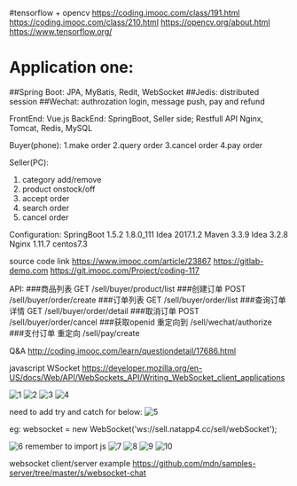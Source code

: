 #tensorflow + opencv
https://coding.imooc.com/class/191.html
https://coding.imooc.com/class/210.html
https://opencv.org/about.html
https://www.tensorflow.org/

# Application one:
##Spring Boot: JPA, MyBatis, Redit, WebSocket
##Jedis: distributed session
##Wechat: authrozation login, message push, pay and refund

FrontEnd: Vue.js 
BackEnd: SpringBoot, Seller side; 
Restfull API
Nginx, Tomcat, Redis, MySQL

Buyer(phone):
1.make order
2.query order
3.cancel order
4.pay order

Seller(PC):
1. category add/remove
2. product onstock/off
3. accept order
4. search order
5. cancel order

Configuration:
  SpringBoot 1.5.2
  1.8.0_111
  Idea 2017.1.2
  Maven 3.3.9
  Idea 3.2.8
  Nginx 1.11.7
  centos7.3
  
  source code link https://www.imooc.com/article/23867
  https://gitlab-demo.com
  https://git.imooc.com/Project/coding-117


API:
###商品列表 GET /sell/buyer/product/list
###创建订单 POST /sell/buyer/order/create
###订单列表 GET /sell/buyer/order/list
###查询订单详情 GET /sell/buyer/order/detail
###取消订单 POST /sell/buyer/order/cancel
###获取openid 重定向到 /sell/wechat/authorize
###支付订单 重定向 /sell/pay/create

Q&A
http://coding.imooc.com/learn/questiondetail/17686.html


javascript WSocket
https://developer.mozilla.org/en-US/docs/Web/API/WebSockets_API/Writing_WebSocket_client_applications

![1](https://user-images.githubusercontent.com/18744289/44744605-86baa380-aad3-11e8-92ac-878069cc56c8.PNG)
![2](https://user-images.githubusercontent.com/18744289/44744642-96d28300-aad3-11e8-9775-55bc80989873.PNG)
![3](https://user-images.githubusercontent.com/18744289/44744709-be295000-aad3-11e8-8d31-a1f6427b3f48.PNG)
![4](https://user-images.githubusercontent.com/18744289/44745111-c2a23880-aad4-11e8-8e16-1c8a7f87e0ab.PNG)

need to add try and catch for below:
![5](https://user-images.githubusercontent.com/18744289/44745122-ce8dfa80-aad4-11e8-80c1-d0d3a621b625.PNG)

eg: websocket = new WebSocket('ws://sell.natapp4.cc/sell/webSocket');

![6](https://user-images.githubusercontent.com/18744289/44745583-1c573280-aad6-11e8-802b-7cf4520a1ec2.PNG)
remember to import js
![7](https://user-images.githubusercontent.com/18744289/44745831-d058bd80-aad6-11e8-85f9-cdcfca2e0144.PNG)
![8](https://user-images.githubusercontent.com/18744289/44746119-799fb380-aad7-11e8-88fe-70546b3945bd.PNG)
![9](https://user-images.githubusercontent.com/18744289/44746113-74daff80-aad7-11e8-87ae-735ded3f292e.PNG)
![10](https://user-images.githubusercontent.com/18744289/44746115-760c2c80-aad7-11e8-8f84-ce21f56d563c.PNG)

websocket client/server example
https://github.com/mdn/samples-server/tree/master/s/websocket-chat

